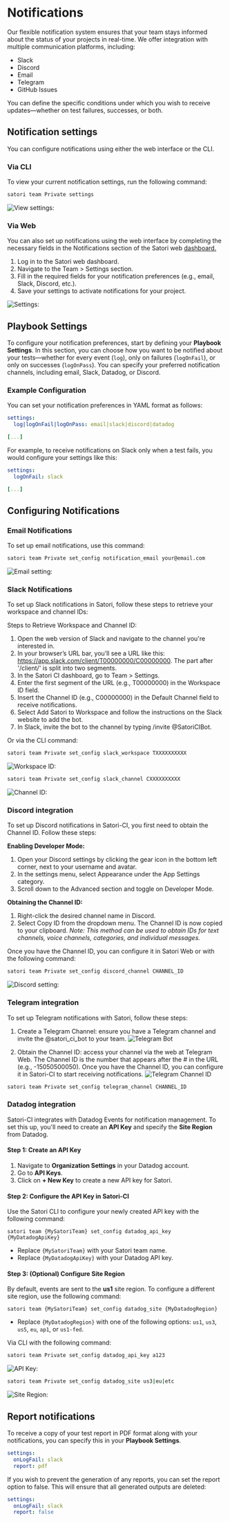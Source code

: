 # Notifications

Our flexible notification system ensures that your team stays informed about the status of your projects in real-time. We offer integration with multiple communication platforms, including:

- Slack
- Discord
- Email
- Telegram
- GitHub Issues

You can define the specific conditions under which you wish to receive updates—whether on test failures, successes, or both. 

## Notification settings

You can configure notifications using either the web interface or the CLI.

### Via CLI

To view your current notification settings, run the following command:

```sh
satori team Private settings
```

![View settings:](img/notif_1.png)

### Via Web 

You can also set up notifications using the web interface by completing the necessary fields in the Notifications section of the Satori web [dashboard.](https://www.satori.ci/dashboard/)

1. Log in to the Satori web dashboard.
2. Navigate to the Team > Settings section.
3. Fill in the required fields for your notification preferences (e.g., email, Slack, Discord, etc.).
4. Save your settings to activate notifications for your project.

![Settings:](img/dashboard_1.png)

## Playbook Settings

To configure your notification preferences, start by defining your **Playbook Settings**. In this section, you can choose how you want to be notified about your tests—whether for every event (`log`), only on failures (`logOnFail`), or only on successes (`logOnPass`). You can specify your preferred notification channels, including email, Slack, Datadog, or Discord.

### Example Configuration

You can set your notification preferences in YAML format as follows:

```yml
settings:
  log|logOnFail|logOnPass: email|slack|discord|datadog

[...]
```
For example, to receive notifications on Slack only when a test fails, you would configure your settings like this:

```yml
settings:
  logOnFail: slack

[...]
```

## Configuring Notifications

### Email Notifications

To set up email notifications, use this command:

```sh
satori team Private set_config notification_email your@email.com
```

![Email setting:](img/notif_2.png)

### Slack Notifications

To set up Slack notifications in Satori, follow these steps to retrieve your workspace and channel IDs:

Steps to Retrieve Workspace and Channel ID:

1. Open the web version of Slack and navigate to the channel you're interested in.
2. In your browser’s URL bar, you’ll see a URL like this: https://app.slack.com/client/T00000000/C00000000. The part after '/client/' is split into two segments.
3. In the Satori CI dashboard, go to Team > Settings.
4. Enter the first segment of the URL (e.g., T00000000) in the Workspace ID field.
5. Insert the Channel ID (e.g., C00000000) in the Default Channel field to receive notifications.
6. Select Add Satori to Workspace and follow the instructions on the Slack website to add the bot.
7. In Slack, invite the bot to the channel by typing /invite @SatoriCIBot.

Or via the CLI command: 

```sh
satori team Private set_config slack_workspace TXXXXXXXXXX
```

![Workspace ID:](img/notif_3.png)

```sh
satori team Private set_config slack_channel CXXXXXXXXXX
```
![Channel ID:](img/notif_4.png)

### Discord integration

To set up Discord notifications in Satori-CI, you first need to obtain the Channel ID. Follow these steps:

**Enabling Developer Mode:**
1. Open your Discord settings by clicking the gear icon in the bottom left corner, next to your username and avatar.
2. In the settings menu, select Appearance under the App Settings category.
3. Scroll down to the Advanced section and toggle on Developer Mode.

**Obtaining the Channel ID:**
1. Right-click the desired channel name in Discord.
2. Select Copy ID from the dropdown menu. The Channel ID is now copied to your clipboard.
*Note: This method can be used to obtain IDs for text channels, voice channels, categories, and individual messages.*

Once you have the Channel ID, you can configure it in Satori Web or with the following command:

```sh
satori team Private set_config discord_channel CHANNEL_ID
```
![Discord setting:](img/notif_5.png)

### Telegram integration

To set up Telegram notifications with Satori, follow these steps:

1. Create a Telegram Channel: ensure you have a Telegram channel and invite the @satori_ci_bot to your team.
![Telegram Bot](img/notif_telegram_1.png)

2. Obtain the Channel ID: access your channel via the web at Telegram Web. The Channel ID is the number that appears after the # in the URL (e.g., -15050500050).
Once you have the Channel ID, you can configure it in Satori-CI to start receiving notifications.
![Telegram Channel ID](img/notif_telegram_2.png)

```sh
satori team Private set_config telegram_channel CHANNEL_ID
```

### Datadog integration

Satori-CI integrates with Datadog Events for notification management. To set this up, you'll need to create an **API Key** and specify the **Site Region** from Datadog.

#### Step 1: Create an API Key
1. Navigate to **Organization Settings** in your Datadog account.
2. Go to **API Keys**.
3. Click on **+ New Key** to create a new API key for Satori.

#### Step 2: Configure the API Key in Satori-CI
Use the Satori CLI to configure your newly created API key with the following command:

```shell
satori team {MySatoriTeam} set_config datadog_api_key {MyDatadogApiKey}
```

- Replace `{MySatoriTeam}` with your Satori team name.
- Replace `{MyDatadogApiKey}` with your Datadog API key.

#### Step 3: (Optional) Configure Site Region
By default, events are sent to the **us1** site region. To configure a different site region, use the following command:

```shell
satori team {MySatoriTeam} set_config datadog_site {MyDatadogRegion}
```
- Replace `{MyDatadogRegion}` with one of the following options: `us1`, `us3`, `us5`, `eu`, `ap1`, or `us1-fed`.

Via CLI with the following command: 
```sh
satori team Private set_config datadog_api_key a123
```
![API Key:](img/notif_6.png)

```sh
satori team Private set_config datadog_site us3|eu|etc
```
![Site Region:](img/notif_7.png)

## Report notifications

To receive a copy of your test report in PDF format along with your notifications, you can specify this in your **Playbook Settings**.

```yml
settings:
  onLogFail: slack
  report: pdf
```

If you wish to prevent the generation of any reports, you can set the report option to false. This will ensure that all generated outputs are deleted:

```yml
settings:
  onLogFail: slack 
  report: false 
```
